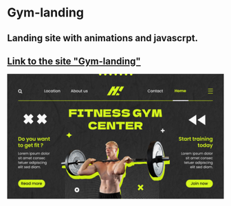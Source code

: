 ﻿<h1>Gym-landing</h1>
 
<h2>Landing site with animations and javascrpt.</h2>

<h2>
  <a href="https://codui.github.io/gym-landing/">Link to the site "Gym-landing"</a>
</h2>

![](img/site.png)
